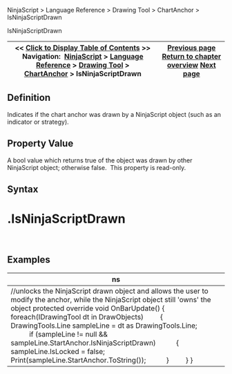 ﻿
NinjaScript > Language Reference > Drawing Tool > ChartAnchor > IsNinjaScriptDrawn

IsNinjaScriptDrawn

| << [Click to Display Table of Contents](isninjascriptdrawn.md) >> **Navigation:**     [NinjaScript](ninjascript.md) > [Language Reference](language_reference_wip.md) > [Drawing Tool](drawing_tools.md) > [ChartAnchor](chartanchor.md) > IsNinjaScriptDrawn | [Previous page](isediting.md) [Return to chapter overview](chartanchor.md) [Next page](isxpropertiesvisible.md) |
| --- | --- |
## Definition
Indicates if the chart anchor was drawn by a NinjaScript object (such as an indicator or strategy).
 
## Property Value
A bool value which returns true of the object was drawn by other NinjaScript object; otherwise false.  This property is read-only.
 
## Syntax
# <ChartAnchor>.IsNinjaScriptDrawn
 
## Examples

| ns |
| --- |
| //unlocks the NinjaScript drawn object and allows the user to modify the anchor, while the NinjaScript object still 'owns' the object protected override void OnBarUpdate() {      foreach(IDrawingTool dt in DrawObjects)          {            DrawingTools.Line sampleLine = dt as DrawingTools.Line;                         if (sampleLine != null && sampleLine.StartAnchor.IsNinjaScriptDrawn)            {                sampleLine.IsLocked = false;                Print(sampleLine.StartAnchor.ToString());            }          } } |
